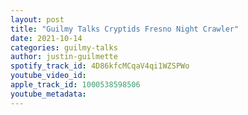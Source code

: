 ```yaml
---
layout: post
title: "Guilmy Talks Cryptids Fresno Night Crawler"
date: 2021-10-14
categories: guilmy-talks
author: justin-guilmette
spotify_track_id: 4D86kfcMCqaV4qi1WZSPWo
youtube_video_id: 
apple_track_id: 1000538598506
youtube_metadata: 
---
```

